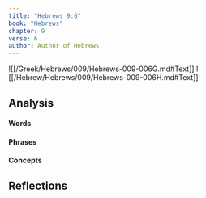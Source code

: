 ```yaml
---
title: "Hebrews 9:6"
book: "Hebrews"
chapter: 9
verse: 6
author: Author of Hebrews
---
```

![[/Greek/Hebrews/009/Hebrews-009-006G.md#Text]]
![[/Hebrew/Hebrews/009/Hebrews-009-006H.md#Text]]

## Analysis

#### Words

#### Phrases

#### Concepts

## Reflections
